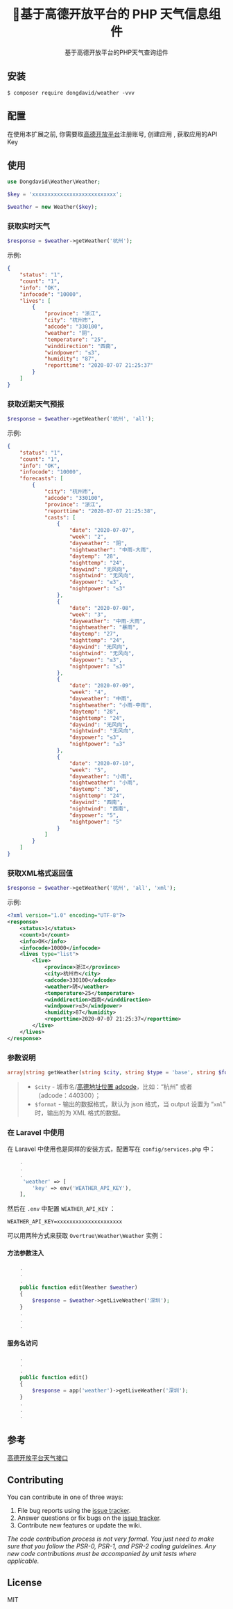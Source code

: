 <h1 align="center"> 🌈基于高德开放平台的 PHP 天气信息组件 </h1>

<p align="center"> 基于高德开放平台的PHP天气查询组件</p>


## 安装 

```shell
$ composer require dongdavid/weather -vvv
```

## 配置  

在使用本扩展之前, 你需要取[高德开放平台](https://lbs.amap.com/dev/id/newuser)注册账号,  创建应用 , 获取应用的API Key  

## 使用  

```php
use Dongdavid\Weather\Weather;

$key = 'xxxxxxxxxxxxxxxxxxxxxxxxxxx';

$weather = new Weather($key);
```

### 获取实时天气  

```php
$response = $weather->getWeather('杭州');
```
示例:  

```json
{
    "status": "1",
    "count": "1",
    "info": "OK",
    "infocode": "10000",
    "lives": [
        {
            "province": "浙江",
            "city": "杭州市",
            "adcode": "330100",
            "weather": "阴",
            "temperature": "25",
            "winddirection": "西南",
            "windpower": "≤3",
            "humidity": "87",
            "reporttime": "2020-07-07 21:25:37"
        }
    ]
}
```

### 获取近期天气预报  

```php
$response = $weather->getWeather('杭州', 'all');
```

示例:  

```json
{
    "status": "1",
    "count": "1",
    "info": "OK",
    "infocode": "10000",
    "forecasts": [
        {
            "city": "杭州市",
            "adcode": "330100",
            "province": "浙江",
            "reporttime": "2020-07-07 21:25:38",
            "casts": [
                {
                    "date": "2020-07-07",
                    "week": "2",
                    "dayweather": "阴",
                    "nightweather": "中雨-大雨",
                    "daytemp": "28",
                    "nighttemp": "24",
                    "daywind": "无风向",
                    "nightwind": "无风向",
                    "daypower": "≤3",
                    "nightpower": "≤3"
                },
                {
                    "date": "2020-07-08",
                    "week": "3",
                    "dayweather": "中雨-大雨",
                    "nightweather": "暴雨",
                    "daytemp": "27",
                    "nighttemp": "24",
                    "daywind": "无风向",
                    "nightwind": "无风向",
                    "daypower": "≤3",
                    "nightpower": "≤3"
                },
                {
                    "date": "2020-07-09",
                    "week": "4",
                    "dayweather": "中雨",
                    "nightweather": "小雨-中雨",
                    "daytemp": "28",
                    "nighttemp": "24",
                    "daywind": "无风向",
                    "nightwind": "无风向",
                    "daypower": "≤3",
                    "nightpower": "≤3"
                },
                {
                    "date": "2020-07-10",
                    "week": "5",
                    "dayweather": "小雨",
                    "nightweather": "小雨",
                    "daytemp": "30",
                    "nighttemp": "24",
                    "daywind": "西南",
                    "nightwind": "西南",
                    "daypower": "5",
                    "nightpower": "5"
                }
            ]
        }
    ]
}
```  

### 获取XML格式返回值  

```php
$response = $weather->getWeather('杭州', 'all', 'xml');
```

示例:  

```xml
<?xml version="1.0" encoding="UTF-8"?>
<response>
	<status>1</status>
	<count>1</count>
	<info>OK</info>
	<infocode>10000</infocode>
	<lives type="list">
		<live>
			<province>浙江</province>
			<city>杭州市</city>
			<adcode>330100</adcode>
			<weather>阴</weather>
			<temperature>25</temperature>
			<winddirection>西南</winddirection>
			<windpower>≤3</windpower>
			<humidity>87</humidity>
			<reporttime>2020-07-07 21:25:37</reporttime>
		</live>
	</lives>
</response>
```
### 参数说明  

```php
array|string getWeather(string $city, string $type = 'base', string $format = 'json')
```
> - `$city` - 城市名/[高德地址位置 adcode](https://lbs.amap.com/api/webservice/guide/api/district)，比如：“杭州” 或者（adcode：440300）；
> - `$format`  - 输出的数据格式，默认为 json 格式，当 output 设置为 “`xml`” 时，输出的为 XML 格式的数据。

### 在 Laravel 中使用

在 Laravel 中使用也是同样的安装方式，配置写在 `config/services.php` 中：

```php
    .
    .
    .
     'weather' => [
        'key' => env('WEATHER_API_KEY'),
    ],
```

然后在 `.env` 中配置 `WEATHER_API_KEY` ：

```env
WEATHER_API_KEY=xxxxxxxxxxxxxxxxxxxxx
```

可以用两种方式来获取 `Overtrue\Weather\Weather` 实例：

#### 方法参数注入

```php
    .
    .
    .
    public function edit(Weather $weather) 
    {
        $response = $weather->getLiveWeather('深圳');
    }
    .
    .
    .
```

#### 服务名访问

```php
    .
    .
    .
    public function edit() 
    {
        $response = app('weather')->getLiveWeather('深圳');
    }
    .
    .
    .

```

## 参考  

[高德开放平台天气接口](https://lbs.amap.com/api/webservice/guide/api/weatherinfo/)


## Contributing

You can contribute in one of three ways:

1. File bug reports using the [issue tracker](https://github.com/dongdavid/weather/issues).
2. Answer questions or fix bugs on the [issue tracker](https://github.com/dongdavid/weather/issues).
3. Contribute new features or update the wiki.

_The code contribution process is not very formal. You just need to make sure that you follow the PSR-0, PSR-1, and PSR-2 coding guidelines. Any new code contributions must be accompanied by unit tests where applicable._

## License

MIT